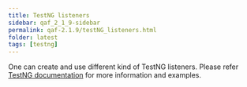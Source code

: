 ```yaml
---
title: TestNG listeners
sidebar: qaf_2_1_9-sidebar
permalink: qaf-2.1.9/testNG_listeners.html
folder: latest
tags: [testng]
---
```


One can create and use different kind of TestNG listeners. Please refer [TestNG documentation](http://testng.org/doc/documentation-main.html#testng-listeners)  for more information and examples.

